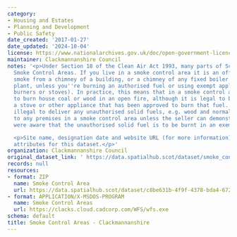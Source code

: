 ```yaml
---
category:
- Housing and Estates
- Planning and Development
- Public Safety
date_created: '2017-01-27'
date_updated: '2024-10-04'
license: https://www.nationalarchives.gov.uk/doc/open-government-licence/version/3/
maintainer: Clackmannanshire Council
notes: '<p>Under Section 18 of the Clean Air Act 1993, many parts of Scotland are
  Smoke Control Areas. If you live in a smoke control area it is an offence to produce
  smoke from a chimney of a building, or a chimney of any fixed boiler or industrial
  plant, unless you''re burning an authorised fuel or using exempt appliances (e.g.
  burners or stoves). In practice, this means that in a smoke control area it is illegal
  to burn house coal or wood in an open fire, although it is legal to burn these in
  a stove or other appliance that has been approved to burn that fuel. It is also
  illegal to deliver any unauthorised solid fuels, e.g. wood and normal house coal,
  to any premises in a smoke control area unless the seller can demonstrate that they
  were aware that the unauthorised solid fuel is to be burnt in an exempt appliance.</p>

  <p>Site name, designation date and website URL (for more information) are now mandatory
  attributes for this dataset.</p>'
organization: Clackmannanshire Council
original_dataset_link: ' https://data.spatialhub.scot/dataset/smoke_control_areas-cl'
records: null
resources:
- format: ZIP
  name: Smoke Control Area
  url: https://data.spatialhub.scot/dataset/c8be631b-4f9f-4378-bda4-672cb88bbb1f/resource/24718287-76fc-47b1-87f1-841de3467da6/download/smokecontrolareasclackmannanshire.zip
- format: APPLICATION/X-MSDOS-PROGRAM
  name: Smoke Control Areas
  url: https://clacks.cloud.cadcorp.com/WFS/wfs.exe
schema: default
title: Smoke Control Areas - Clackmannanshire
---
```

